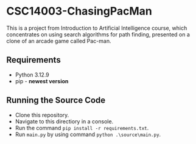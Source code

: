 # CSC14003-ChasingPacMan
This is a project from Introduction to Artificial Intelligence course, which concentrates on using search algorithms for path finding, presented on a clone of an arcade game called Pac-man.

## Requirements
- Python 3.12.9
- pip - **newest version**

## Running the Source Code
- Clone this repository.
- Navigate to this directiory in a console.
- Run the command `pip install -r requirements.txt`.
- Run `main.py` by using command `python .\source\main.py`.
